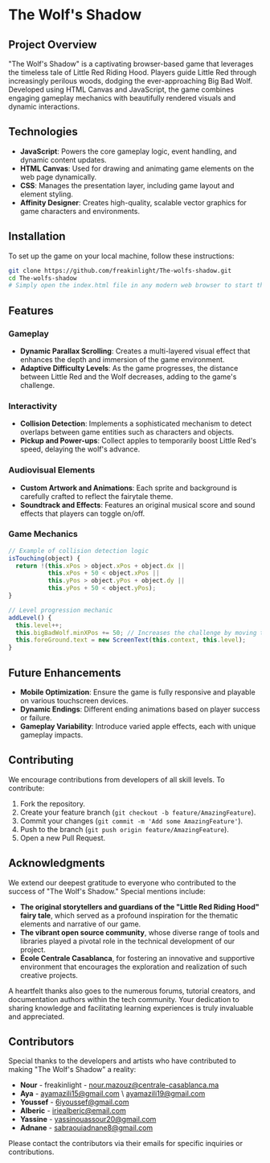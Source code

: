 
# The Wolf's Shadow

## Project Overview
"The Wolf's Shadow" is a captivating browser-based game that leverages the timeless tale of Little Red Riding Hood. Players guide Little Red through increasingly perilous woods, dodging the ever-approaching Big Bad Wolf. Developed using HTML Canvas and JavaScript, the game combines engaging gameplay mechanics with beautifully rendered visuals and dynamic interactions.

## Technologies
- **JavaScript**: Powers the core gameplay logic, event handling, and dynamic content updates.
- **HTML Canvas**: Used for drawing and animating game elements on the web page dynamically.
- **CSS**: Manages the presentation layer, including game layout and element styling.
- **Affinity Designer**: Creates high-quality, scalable vector graphics for game characters and environments.

## Installation
To set up the game on your local machine, follow these instructions:

```bash
git clone https://github.com/freakinlight/The-wolfs-shadow.git
cd The-wolfs-shadow
# Simply open the index.html file in any modern web browser to start the game
```

## Features
### Gameplay
- **Dynamic Parallax Scrolling**: Creates a multi-layered visual effect that enhances the depth and immersion of the game environment.
- **Adaptive Difficulty Levels**: As the game progresses, the distance between Little Red and the Wolf decreases, adding to the game's challenge.

### Interactivity
- **Collision Detection**: Implements a sophisticated mechanism to detect overlaps between game entities such as characters and objects.
- **Pickup and Power-ups**: Collect apples to temporarily boost Little Red's speed, delaying the wolf's advance.

### Audiovisual Elements
- **Custom Artwork and Animations**: Each sprite and background is carefully crafted to reflect the fairytale theme.
- **Soundtrack and Effects**: Features an original musical score and sound effects that players can toggle on/off.

### Game Mechanics
```javascript
// Example of collision detection logic
isTouching(object) {
  return !(this.xPos > object.xPos + object.dx || 
           this.xPos + 50 < object.xPos ||
           this.yPos > object.yPos + object.dy || 
           this.yPos + 50 < object.yPos);
}
```

```javascript
// Level progression mechanic
addLevel() {
  this.level++;
  this.bigBadWolf.minXPos += 50; // Increases the challenge by moving the wolf closer
  this.foreGround.text = new ScreenText(this.context, this.level);
}
```

## Future Enhancements
- **Mobile Optimization**: Ensure the game is fully responsive and playable on various touchscreen devices.
- **Dynamic Endings**: Different ending animations based on player success or failure.
- **Gameplay Variability**: Introduce varied apple effects, each with unique gameplay impacts.

## Contributing
We encourage contributions from developers of all skill levels. To contribute:
1. Fork the repository.
2. Create your feature branch (`git checkout -b feature/AmazingFeature`).
3. Commit your changes (`git commit -m 'Add some AmazingFeature'`).
4. Push to the branch (`git push origin feature/AmazingFeature`).
5. Open a new Pull Request.


## Acknowledgments

We extend our deepest gratitude to everyone who contributed to the success of "The Wolf's Shadow." Special mentions include:

- **The original storytellers and guardians of the "Little Red Riding Hood" fairy tale**, which served as a profound inspiration for the thematic elements and narrative of our game.
- **The vibrant open source community**, whose diverse range of tools and libraries played a pivotal role in the technical development of our project.
- **École Centrale Casablanca**, for fostering an innovative and supportive environment that encourages the exploration and realization of such creative projects.

A heartfelt thanks also goes to the numerous forums, tutorial creators, and documentation authors within the tech community. Your dedication to sharing knowledge and facilitating learning experiences is truly invaluable and appreciated.

## Contributors
Special thanks to the developers and artists who have contributed to making "The Wolf's Shadow" a reality:

- **Nour** - freakinlight - nour.mazouz@centrale-casablanca.ma
- **Aya** - ayamazili15@gmail.com \ ayamazili19@gmail.com
- **Youssef** - 6iyoussef@gmail.com
- **Alberic** - iriealberic@email.com
- **Yassine** - yassinouassour20@gmail.com
- **Adnane** - sabraouiadnane8@gmail.com

Please contact the contributors via their emails for specific inquiries or contributions.


